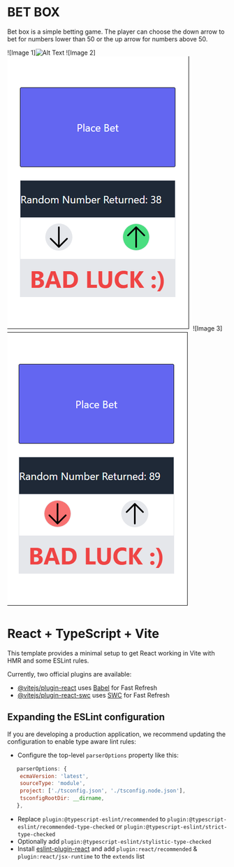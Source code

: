 # **BET BOX**
Bet box is a simple betting game. The player can choose the down arrow to bet for numbers lower than 50 or the up arrow for numbers above 50. 







![Image 1]![Alt Text](https://github.com/NiloofarMeftahi/BetButton/blob/595aa5ce4bbeb3aa2cfe2a1812745092eb1c76ce/readme_image/Screenshot%202024-01-04%20211141.png) ![Image 2]![Alt Text](https://github.com/NiloofarMeftahi/BetBox/blob/cd05c7b9606bc1e80bdc7bd4a4b5830c585c5005/readme_image/Screenshot%202024-01-04%20213229.png) ![Image 3]![Alt Text](https://github.com/NiloofarMeftahi/BetBox/blob/cd05c7b9606bc1e80bdc7bd4a4b5830c585c5005/readme_image/Screenshot%202024-01-04%20213251.png)


# React + TypeScript + Vite

This template provides a minimal setup to get React working in Vite with HMR and some ESLint rules.

Currently, two official plugins are available:

- [@vitejs/plugin-react](https://github.com/vitejs/vite-plugin-react/blob/main/packages/plugin-react/README.md) uses [Babel](https://babeljs.io/) for Fast Refresh
- [@vitejs/plugin-react-swc](https://github.com/vitejs/vite-plugin-react-swc) uses [SWC](https://swc.rs/) for Fast Refresh

## Expanding the ESLint configuration

If you are developing a production application, we recommend updating the configuration to enable type aware lint rules:

- Configure the top-level `parserOptions` property like this:

```js
   parserOptions: {
    ecmaVersion: 'latest',
    sourceType: 'module',
    project: ['./tsconfig.json', './tsconfig.node.json'],
    tsconfigRootDir: __dirname,
   },
```

- Replace `plugin:@typescript-eslint/recommended` to `plugin:@typescript-eslint/recommended-type-checked` or `plugin:@typescript-eslint/strict-type-checked`
- Optionally add `plugin:@typescript-eslint/stylistic-type-checked`
- Install [eslint-plugin-react](https://github.com/jsx-eslint/eslint-plugin-react) and add `plugin:react/recommended` & `plugin:react/jsx-runtime` to the `extends` list
